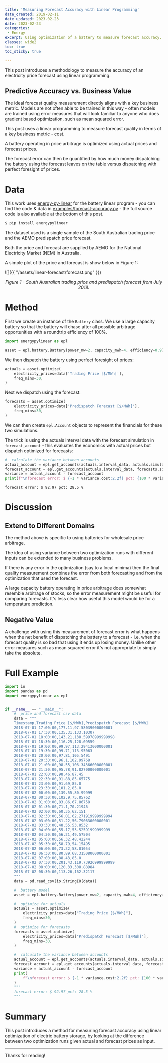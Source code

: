```yaml
---
title: 'Measuring Forecast Accuracy with Linear Programming'
date_created: 2019-02-11
date_updated: 2023-02-23
date: 2023-02-23
categories:
 - Energy
excerpt: Using optimization of a battery to measure forecast accuracy.
classes: wide2
toc: true
toc_sticky: true

---
```


This post introduces a methodology to measure the accuracy of an electricity price forecast using linear programming.

## Predictive Accuracy vs. Business Value

The ideal forecast quality measurement directly aligns with a key business metric.  Models are not often able to be trained in this way - often models are trained using error measures that will look familiar to anyone who does gradient based optimization, such as mean squared error.

This post uses a linear programming to measure forecast quality in terms of a key business metric - cost.

A battery operating in price arbitrage is optimized using actual prices and forecast prices.  

The forecast error can then be quantified by how much money dispatching the battery using the forecast leaves on the table versus dispatching with perfect foresight of prices.

# Data

This work uses [energy-py-linear](https://github.com/ADGEfficiency/energy-py-linear) for the battery linear program - you can find the code & data in [examples/forecast-accuracy.py](https://github.com/ADGEfficiency/energy-py-linear/blob/main/examples/forecast-accuracy.py) - the full source code is also available at the bottom of this post.

```python
$ pip install energypylinear
```

The dataset used is a single sample of the South Australian trading price and the AEMO predispatch price forecast.

Both the price and forecast are supplied by AEMO for the National Electricity Market (NEM) in Australia.  

A simple plot of the price and forecast is show below in Figure 1:

![]({{ "/assets/linear-forecast/forecast.png" }})

<center>
  <em>Figure 1 - South Australian trading price and predispatch forecast from July 2018.</em>
</center>

# Method

First we create an instance of the `Battery` class.  We use a large capacity battery so that the battery will chase after all possible arbitrage opportunities with a roundtrip efficiency of 100%.

```python
import energypylinear as epl

asset = epl.battery.Battery(power_mw=2, capacity_mwh=4, efficiency=0.9)
```

We then dispatch the battery using perfect foresight of prices:

```python
actuals = asset.optimize(
    electricity_prices=data['Trading Price [$/MWh]'],
    freq_mins=30,
)
```

Next we dispatch using the forecast:

```python
forecasts = asset.optimize(
    electricity_prices=data['Predispatch Forecast [$/MWh]'],
    freq_mins=30,
)
```

We can then create `epl.Account` objects to represent the financials for these two simulations.

The trick is using the actuals interval data with the forecast simulation in `forecast_account` - this evaluates the economics with actual prices but dispatch optimized for forecasts:

```python
#  calculate the variance between accounts
actual_account = epl.get_accounts(actuals.interval_data, actuals.simulation)
forecast_account = epl.get_accounts(actuals.interval_data, forecasts.simulation)
variance = actual_account - forecast_account
print(f"\nforecast error: $ {-1 * variance.cost:2.2f} pct: {100 * variance.cost / actual_account.cost:2.1f} %")
```

```shell-session
forecast error: $ 92.97 pct: 28.5 %
```

# Discussion

## Extend to Different Domains

The method above is specific to using batteries for wholesale price arbitrage.

The idea of using variance between two optimization runs with different inputs can be extended to many business problems.

If there is any error in the optimization (say to a local minima) then the final quality measurement combines the error from both forecasting and from the optimization that used the forecast.

A large capacity battery operating in price arbitrage does somewhat resemble arbitrage of stocks, so the error measurement might be useful for comparing forecasts.  It's less clear how useful this model would be for a temperature prediction.

## Negative Value

A challenge with using this measurement of forecast error is what happens when the net benefit of dispatching the battery to a forecast - i.e. when the forecast quality is so bad that using it ends up losing money.  Unlike other error measures such as mean squared error it's not appropriate to simply take the absolute.


# Full Example

```python
import io
import pandas as pd
import energypylinear as epl


if __name__ == "__main__":
    #  price and forecast csv data
    data = """
    Timestamp,Trading Price [$/MWh],Predispatch Forecast [$/MWh]
    2018-07-01 17:00:00,177.11,97.58039000000001
    2018-07-01 17:30:00,135.31,133.10307
    2018-07-01 18:00:00,143.21,138.59978999999998
    2018-07-01 18:30:00,116.25,128.09559
    2018-07-01 19:00:00,99.97,113.29413000000001
    2018-07-01 19:30:00,99.71,113.95063
    2018-07-01 20:00:00,97.81,105.5491
    2018-07-01 20:30:00,96.1,102.99768
    2018-07-01 21:00:00,98.55,106.34366000000001
    2018-07-01 21:30:00,95.78,91.82700000000001
    2018-07-01 22:00:00,98.46,87.45
    2018-07-01 22:30:00,91.88,85.65775
    2018-07-01 23:00:00,91.69,85.0
    2018-07-01 23:30:00,101.2,85.0
    2018-07-02 00:00:00,139.55,80.99999
    2018-07-02 00:30:00,102.9,75.85762
    2018-07-02 01:00:00,83.86,67.86758
    2018-07-02 01:30:00,71.1,70.21946
    2018-07-02 02:00:00,60.35,62.151
    2018-07-02 02:30:00,56.01,62.271919999999994
    2018-07-02 03:00:00,51.22,56.79063000000001
    2018-07-02 03:30:00,48.55,53.8532
    2018-07-02 04:00:00,55.17,53.52591999999999
    2018-07-02 04:30:00,56.21,49.57504
    2018-07-02 05:00:00,56.32,48.42244
    2018-07-02 05:30:00,58.79,54.15495
    2018-07-02 06:00:00,73.32,58.01054
    2018-07-02 06:30:00,80.89,68.31508000000001
    2018-07-02 07:00:00,88.43,85.0
    2018-07-02 07:30:00,201.43,119.73926999999999
    2018-07-02 08:00:00,120.33,308.88984
    2018-07-02 08:30:00,113.26,162.32117
    """
    data = pd.read_csv(io.StringIO(data))

    #  battery model
    asset = epl.battery.Battery(power_mw=2, capacity_mwh=4, efficiency=0.9)

    #  optimize for actuals
    actuals = asset.optimize(
        electricity_prices=data["Trading Price [$/MWh]"],
        freq_mins=30,
    )
    #  optimize for forecasts
    forecasts = asset.optimize(
        electricity_prices=data["Predispatch Forecast [$/MWh]"],
        freq_mins=30,
    )

    #  calculate the variance between accounts
    actual_account = epl.get_accounts(actuals.interval_data, actuals.simulation)
    forecast_account = epl.get_accounts(actuals.interval_data, forecasts.simulation)
    variance = actual_account - forecast_account
    print(
        f"\nforecast error: $ {-1 * variance.cost:2.2f} pct: {100 * variance.cost / actual_account.cost:2.1f} %"
    )
    """
    forecast error: $ 92.97 pct: 28.5 %
    """
```

# Summary

This post introduces a method for measuring forecast accuracy using linear optimization of electric battery storage, by looking at the difference between two optimization runs given actual and forecast prices as input.

---

Thanks for reading!
